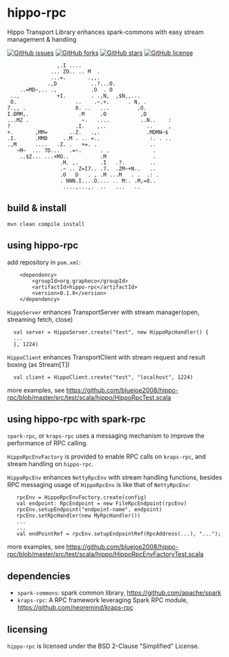 # hippo-rpc

Hippo Transport Library enhances spark-commons with easy stream management & handling

[![GitHub issues](https://img.shields.io/github/issues/bluejoe2008/hippo-rpc.svg)](https://github.com/bluejoe2008/hippo-rpc/issues)
[![GitHub forks](https://img.shields.io/github/forks/bluejoe2008/hippo-rpc.svg)](https://github.com/bluejoe2008/hippo-rpc/network)
[![GitHub stars](https://img.shields.io/github/stars/bluejoe2008/hippo-rpc.svg)](https://github.com/bluejoe2008/hippo-rpc/stargazers)
[![GitHub license](https://img.shields.io/github/license/bluejoe2008/hippo-rpc.svg)](https://github.com/bluejoe2008/hippo-rpc/blob/master/LICENSE)


                    ,.I ....
                  ... ZO.. .. M  .
                  ...=.       .,,.
                 .,D           ..?...O.
        ..=MD~,.. .,           .O  . O
     ..,            +I.        . .,N,  ,$N,,...
     O.                   ..    .~.+.      . N, .
    7.,, .                8. ..   ...         ,O.
    I.DMM,.                .M     .O           ,D
    ...MZ .                 ~.   ....          ..N..    :
    ?                     .I.    ,..             ..     ,
    +.       ,MM=       ..Z.   .,.               .MDMN~$
    .I.      .MMD     ..M . .. =..                :. . ..
    .,M      ....   .Z. .   +=. .                 ..
       ~M~  ... 7D...   .=~.      . .              .
        ..$Z... ...+MO..          .M               .
                     .M. ,.       .I   .?.        ..
                     .~ .. Z=I7.. .7.  .ZM~+N..   ..
                     .O   D   . , .M ...M   . .  .: .
                     . NNN.I....O.... .. M:. .M,=8..
                      ....,...,.  ..   ...   ..

## build & install

```
mvn clean compile install
```

## using hippo-rpc

add repository in `pom.xml`:

```
    <dependency>
        <groupId>org.grapheco</groupId>
        <artifactId>hippo-rpc</artifactId>
        <version>0.1.0</version>
    </dependency>
```

 `HippoServer` enhances TransportServer with stream manager(open, streaming fetch, close)
 ```
   val server = HippoServer.create("test", new HippoRpcHandler() {
   ...
   }, 1224)

 ```
 `HippoClient` enhances TransportClient with stream request and result boxing (as Stream[T])
 ```
   val client = HippoClient.create("test", "localhost", 1224)
 ```

more examples, see <https://github.com/bluejoe2008/hippo-rpc/blob/master/src/test/scala/hippo/HippoRpcTest.scala>

## using hippo-rpc with spark-rpc

`spark-rpc`, or `kraps-rpc` uses a messaging mechanism to improve the performance of RPC calling.

`HippoRpcEnvFactory` is provided to enable RPC calls on `kraps-rpc`, and stream handling on `hippo-rpc`.

`HippoRpcEnv` enhances `NettyRpcEnv` with stream handling functions, besides RPC messaging
 usage of `HippoRpcEnv` is like that of `NettyRpcEnv`:

```
   rpcEnv = HippoRpcEnvFactory.create(config)
   val endpoint: RpcEndpoint = new FileRpcEndpoint(rpcEnv)
   rpcEnv.setupEndpoint("endpoint-name", endpoint)
   rpcEnv.setRpcHandler(new MyRpcHandler())
   ...
   ...
   val endPointRef = rpcEnv.setupEndpointRef(RpcAddress(...), "...");
```

more examples, see <https://github.com/bluejoe2008/hippo-rpc/blob/master/src/test/scala/hippo/HippoRpcEnvFactoryTest.scala>

## dependencies

* `spark-commons`: spark common library, https://github.com/apache/spark
* `kraps-rpc`: A RPC framework leveraging Spark RPC module, https://github.com/neoremind/kraps-rpc

## licensing

`hippo-rpc` is licensed under the BSD 2-Clause "Simplified" License.
